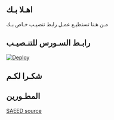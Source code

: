 ## اهـلا بـك
مـن هـنا تستطيـع عمـل رابط تنصيـب خـاص بـك

## رابـط السـورس للتنـصيـب

[![Deploy](https://www.herokucdn.com/deploy/button.svg)](https://heroku.com/deploy?template=https://github.com/sa3ed0/jmthon)

## شكـرا لكـم 


## المطـورين 

[SAEED source](https://t.me/CJ_23)





